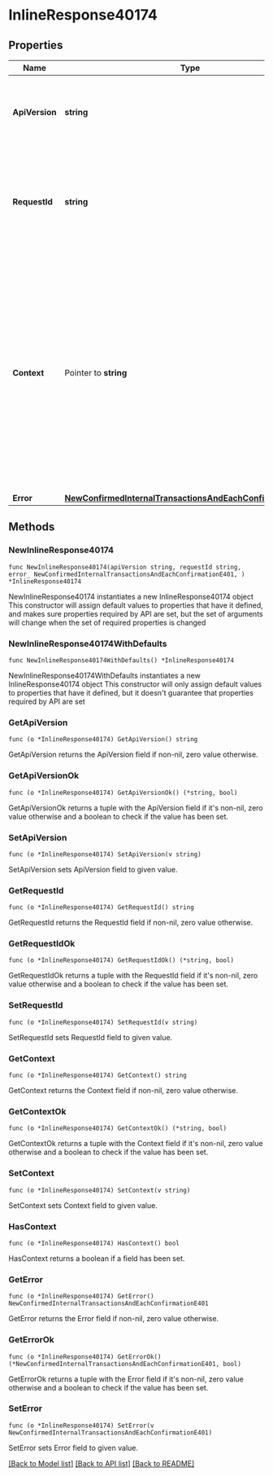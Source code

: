 # InlineResponse40174

## Properties

Name | Type | Description | Notes
------------ | ------------- | ------------- | -------------
**ApiVersion** | **string** | Specifies the version of the API that incorporates this endpoint. | 
**RequestId** | **string** | Defines the ID of the request. The &#x60;requestId&#x60; is generated by Crypto APIs and it&#39;s unique for every request. | 
**Context** | Pointer to **string** | In batch situations the user can use the context to correlate responses with requests. This property is present regardless of whether the response was successful or returned as an error. &#x60;context&#x60; is specified by the user. | [optional] 
**Error** | [**NewConfirmedInternalTransactionsAndEachConfirmationE401**](NewConfirmedInternalTransactionsAndEachConfirmationE401.md) |  | 

## Methods

### NewInlineResponse40174

`func NewInlineResponse40174(apiVersion string, requestId string, error_ NewConfirmedInternalTransactionsAndEachConfirmationE401, ) *InlineResponse40174`

NewInlineResponse40174 instantiates a new InlineResponse40174 object
This constructor will assign default values to properties that have it defined,
and makes sure properties required by API are set, but the set of arguments
will change when the set of required properties is changed

### NewInlineResponse40174WithDefaults

`func NewInlineResponse40174WithDefaults() *InlineResponse40174`

NewInlineResponse40174WithDefaults instantiates a new InlineResponse40174 object
This constructor will only assign default values to properties that have it defined,
but it doesn't guarantee that properties required by API are set

### GetApiVersion

`func (o *InlineResponse40174) GetApiVersion() string`

GetApiVersion returns the ApiVersion field if non-nil, zero value otherwise.

### GetApiVersionOk

`func (o *InlineResponse40174) GetApiVersionOk() (*string, bool)`

GetApiVersionOk returns a tuple with the ApiVersion field if it's non-nil, zero value otherwise
and a boolean to check if the value has been set.

### SetApiVersion

`func (o *InlineResponse40174) SetApiVersion(v string)`

SetApiVersion sets ApiVersion field to given value.


### GetRequestId

`func (o *InlineResponse40174) GetRequestId() string`

GetRequestId returns the RequestId field if non-nil, zero value otherwise.

### GetRequestIdOk

`func (o *InlineResponse40174) GetRequestIdOk() (*string, bool)`

GetRequestIdOk returns a tuple with the RequestId field if it's non-nil, zero value otherwise
and a boolean to check if the value has been set.

### SetRequestId

`func (o *InlineResponse40174) SetRequestId(v string)`

SetRequestId sets RequestId field to given value.


### GetContext

`func (o *InlineResponse40174) GetContext() string`

GetContext returns the Context field if non-nil, zero value otherwise.

### GetContextOk

`func (o *InlineResponse40174) GetContextOk() (*string, bool)`

GetContextOk returns a tuple with the Context field if it's non-nil, zero value otherwise
and a boolean to check if the value has been set.

### SetContext

`func (o *InlineResponse40174) SetContext(v string)`

SetContext sets Context field to given value.

### HasContext

`func (o *InlineResponse40174) HasContext() bool`

HasContext returns a boolean if a field has been set.

### GetError

`func (o *InlineResponse40174) GetError() NewConfirmedInternalTransactionsAndEachConfirmationE401`

GetError returns the Error field if non-nil, zero value otherwise.

### GetErrorOk

`func (o *InlineResponse40174) GetErrorOk() (*NewConfirmedInternalTransactionsAndEachConfirmationE401, bool)`

GetErrorOk returns a tuple with the Error field if it's non-nil, zero value otherwise
and a boolean to check if the value has been set.

### SetError

`func (o *InlineResponse40174) SetError(v NewConfirmedInternalTransactionsAndEachConfirmationE401)`

SetError sets Error field to given value.



[[Back to Model list]](../README.md#documentation-for-models) [[Back to API list]](../README.md#documentation-for-api-endpoints) [[Back to README]](../README.md)


